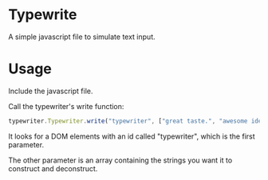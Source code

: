 Typewrite
=========

A simple javascript file to simulate text input.

Usage
=========
Include the javascript file.

Call the typewriter's write function:

```javascript
typewriter.Typewriter.write("typewriter", ["great taste.", "awesome ideas.", "a love for code.", "an obsession with details."]);
```

It looks for a DOM elements with an id called "typewriter", which is the first parameter.

The other parameter is an array containing the strings you want it to construct and deconstruct.